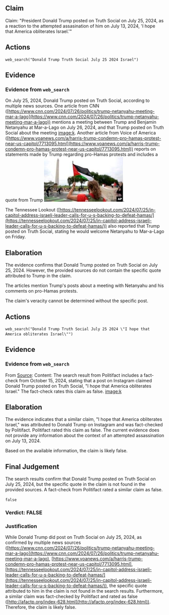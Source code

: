 ## Claim
Claim: "President Donald Trump posted on Truth Social on July 25, 2024, as a reaction to the attempted assasination of him on July 13, 2024, 'I hope that America obliterates Israel.'"

## Actions
```
web_search("Donald Trump Truth Social July 25 2024 Israel")
```

## Evidence
### Evidence from `web_search`
On July 25, 2024, Donald Trump posted on Truth Social, according to multiple news sources. One article from CNN ([https://www.cnn.com/2024/07/26/politics/trump-netanyahu-meeting-mar-a-lago](https://www.cnn.com/2024/07/26/politics/trump-netanyahu-meeting-mar-a-lago)) mentions a meeting between Trump and Benjamin Netanyahu at Mar-a-Lago on July 26, 2024, and that Trump posted on Truth Social about the meeting <image:k>. Another article from Voice of America ([https://www.voanews.com/a/harris-trump-condemn-pro-hamas-protest-near-us-capitol/7713095.html](https://www.voanews.com/a/harris-trump-condemn-pro-hamas-protest-near-us-capitol/7713095.html)) reports on statements made by Trump regarding pro-Hamas protests and includes a quote from Trump ![image 5352](media/2025-08-23_01-36-1755913004-996719.jpg).

The Tennessee Lookout ([https://tennesseelookout.com/2024/07/25/in-capitol-address-israeli-leader-calls-for-u-s-backing-to-defeat-hamas/](https://tennesseelookout.com/2024/07/25/in-capitol-address-israeli-leader-calls-for-u-s-backing-to-defeat-hamas/)) also reported that Trump posted on Truth Social, stating he would welcome Netanyahu to Mar-a-Lago on Friday.


## Elaboration
The evidence confirms that Donald Trump posted on Truth Social on July 25, 2024. However, the provided sources do not contain the specific quote attributed to Trump in the claim.

The articles mention Trump's posts about a meeting with Netanyahu and his comments on pro-Hamas protests.

The claim's veracity cannot be determined without the specific post.


## Actions
```
web_search("Donald Trump Truth Social July 25 2024 \"I hope that America obliterates Israel\"")
```

## Evidence
### Evidence from `web_search`
From [Source](http://afactp.org/index-628.html): 
Content: The search result from Politifact includes a fact-check from October 15, 2024, stating that a post on Instagram claimed Donald Trump posted on Truth Social, "I hope that America obliterates Israel." The fact-check rates this claim as false. <image:k>


## Elaboration
The evidence indicates that a similar claim, "I hope that America obliterates Israel," was attributed to Donald Trump on Instagram and was fact-checked by Politifact. Politifact rated this claim as false. The current evidence does not provide any information about the context of an attempted assassination on July 13, 2024.

Based on the available information, the claim is likely false.


## Final Judgement
The search results confirm that Donald Trump posted on Truth Social on July 25, 2024, but the specific quote in the claim is not found in the provided sources. A fact-check from Politifact rated a similar claim as false.

`false`


### Verdict: FALSE

### Justification
While Donald Trump did post on Truth Social on July 25, 2024, as confirmed by multiple news sources ([https://www.cnn.com/2024/07/26/politics/trump-netanyahu-meeting-mar-a-lago](https://www.cnn.com/2024/07/26/politics/trump-netanyahu-meeting-mar-a-lago), [https://www.voanews.com/a/harris-trump-condemn-pro-hamas-protest-near-us-capitol/7713095.html], [https://tennesseelookout.com/2024/07/25/in-capitol-address-israeli-leader-calls-for-u-s-backing-to-defeat-hamas/](https://tennesseelookout.com/2024/07/25/in-capitol-address-israeli-leader-calls-for-u-s-backing-to-defeat-hamas/)), the specific quote attributed to him in the claim is not found in the search results. Furthermore, a similar claim was fact-checked by Politifact and rated as false ([http://afactp.org/index-628.html](http://afactp.org/index-628.html)). Therefore, the claim is likely false.
